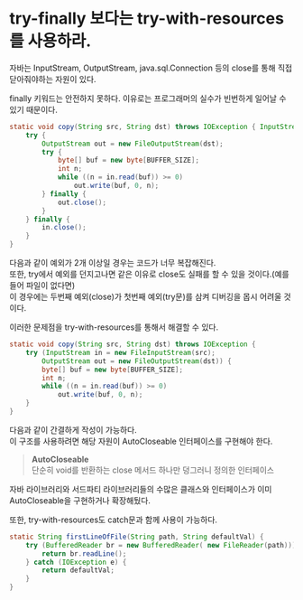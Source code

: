 # try-finally 보다는 try-with-resources를 사용하라.  

자바는 InputStream, OutputStream, java.sql.Connection 등의 close를 통해 직접 닫아줘야하는 자원이 있다.  

finally 키워드는 안전하지 못하다. 이유로는 프로그래머의 실수가 빈번하게 일어날 수 있기 때문이다.  

```java
static void copy(String src, String dst) throws IOException { InputStream in = new FileInputStream(src);
    try { 
        OutputStream out = new FileOutputStream(dst);
        try { 
            byte[] buf = new byte[BUFFER_SIZE];
            int n;
            while ((n = in.read(buf)) >= 0)
                out.write(buf, 0, n);
        } finally { 
            out.close();
        }
    } finally {
        in.close();
    }
}
```

다음과 같이 예외가 2개 이상일 경우는 코드가 너무 복잡해진다.  
또한, try에서 예외를 던지고나면 같은 이유로 close도 실패를 할 수 있을 것이다.(예를 들어 파일이 없다면)  
이 경우에는 두번째 예외(close)가 첫번째 예외(try문)를 삼켜 디버깅을 몹시 어려울 것이다.  

이러한 문제점을 try-with-resources를 통해서 해결할 수 있다.  

```java
static void copy(String src, String dst) throws IOException { 
    try (InputStream in = new FileInputStream(src);
        OutputStream out = new FileOutputStream(dst)) { 
        byte[] buf = new byte[BUFFER_SIZE];
        int n;
        while ((n = in.read(buf)) >= 0)
            out.write(buf, 0, n);
    } 
}
```

다음과 같이 간결하게 작성이 가능하다.  
이 구조를 사용하려면 해당 자원이 AutoCloseable 인터페이스를 구현해야 한다.  
> **AutoCloseable**  
> 단순히 void를 반환하는 close 메서드 하나만 덩그러니 정의한 인터페이스

자바 라이브러리와 서드파티 라이브러리들의 수많은 클래스와 인터페이스가 이미 AutoCloseable을 구현하거나 확장해뒀다.  

또한, try-with-resources도 catch문과 함께 사용이 가능하다.

```java
static String firstLineOfFile(String path, String defaultVal) { 
    try (BufferedReader br = new BufferedReader( new FileReader(path))) { 
        return br.readLine();
    } catch (IOException e) { 
        return defaultVal;
    } 
}
```